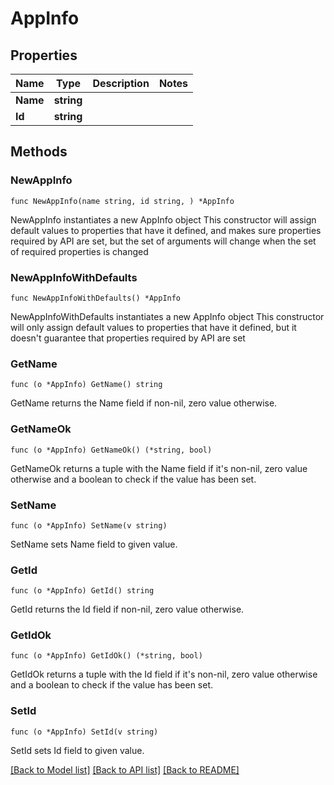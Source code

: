 # AppInfo

## Properties

Name | Type | Description | Notes
------------ | ------------- | ------------- | -------------
**Name** | **string** |  | 
**Id** | **string** |  | 

## Methods

### NewAppInfo

`func NewAppInfo(name string, id string, ) *AppInfo`

NewAppInfo instantiates a new AppInfo object
This constructor will assign default values to properties that have it defined,
and makes sure properties required by API are set, but the set of arguments
will change when the set of required properties is changed

### NewAppInfoWithDefaults

`func NewAppInfoWithDefaults() *AppInfo`

NewAppInfoWithDefaults instantiates a new AppInfo object
This constructor will only assign default values to properties that have it defined,
but it doesn't guarantee that properties required by API are set

### GetName

`func (o *AppInfo) GetName() string`

GetName returns the Name field if non-nil, zero value otherwise.

### GetNameOk

`func (o *AppInfo) GetNameOk() (*string, bool)`

GetNameOk returns a tuple with the Name field if it's non-nil, zero value otherwise
and a boolean to check if the value has been set.

### SetName

`func (o *AppInfo) SetName(v string)`

SetName sets Name field to given value.


### GetId

`func (o *AppInfo) GetId() string`

GetId returns the Id field if non-nil, zero value otherwise.

### GetIdOk

`func (o *AppInfo) GetIdOk() (*string, bool)`

GetIdOk returns a tuple with the Id field if it's non-nil, zero value otherwise
and a boolean to check if the value has been set.

### SetId

`func (o *AppInfo) SetId(v string)`

SetId sets Id field to given value.



[[Back to Model list]](../README.md#documentation-for-models) [[Back to API list]](../README.md#documentation-for-api-endpoints) [[Back to README]](../README.md)


